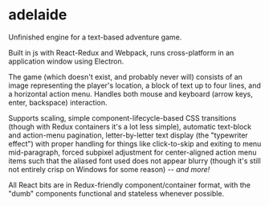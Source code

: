 # adelaide

Unfinished engine for a text-based adventure game.

Built in js with React-Redux and Webpack, runs cross-platform in an application window using Electron.

The game (which doesn't exist, and probably never will) consists of an image representing the player's location, a block of text up to four lines, and a horizontal action menu. Handles both mouse and keyboard (arrow keys, enter, backspace) interaction. 

Supports scaling, simple component-lifecycle-based CSS transitions (though with Redux containers it's a lot less simple), automatic text-block and action-menu pagination, letter-by-letter text display (the "typewriter effect") with proper handling for things like click-to-skip and exiting to menu mid-paragraph, forced subpixel adjustment for center-aligned action menu items such that the aliased font used does not appear blurry (though it's still not entirely crisp on Windows for some reason) -- *and more!*

All React bits are in Redux-friendly component/container format, with the "dumb" components functional and stateless whenever possible.
